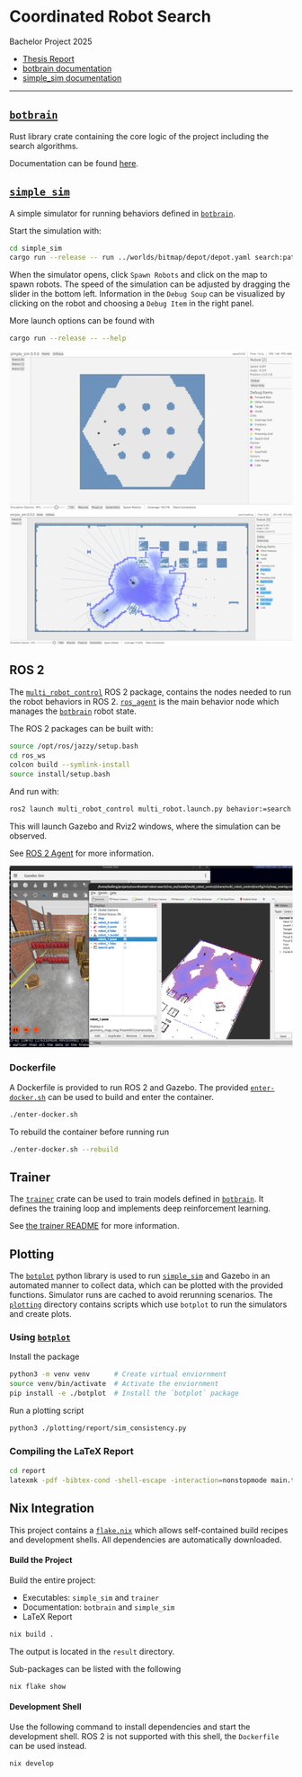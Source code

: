 # Coordinated Robot Search

Bachelor Project 2025

- [Thesis Report](https://balderholst.github.io/coordinated-robot-search/report.pdf)
- [botbrain documentation](https://balderholst.github.io/coordinated-robot-search/docs/botbrain/botbrain)
- [simple_sim documentation](https://balderholst.github.io/coordinated-robot-search/docs/simple_sim/simple_sim)

---

## [`botbrain`](./botbrain)

Rust library crate containing the core logic of the project including the search algorithms.

Documentation can be found [here](https://balderholst.github.io/coordinated-robot-search/docs/botbrain/botbrain).

## [`simple_sim`](./simple_sim)

A simple simulator for running behaviors defined in [`botbrain`](#botbrain).

Start the simulation with:

```bash
cd simple_sim
cargo run --release -- run ../worlds/bitmap/depot/depot.yaml search:pathing
```

When the simulator opens, click `Spawn Robots` and click on the map to spawn robots. The speed of the simulation can be adjusted by dragging the slider in the bottom left. Information in the `Debug Soup` can be visualized by clicking on the robot and choosing a `Debug Item` in the right panel.

More launch options can be found with
```bash
cargo run --release -- --help
```

![Simple Sim environment](./report/figures/screenshots/simple-sim-gui.png)
![Another simple sim enviornment](./report/figures/screenshots/simple_sim_depot.png)

## ROS 2
The [`multi_robot_control`](./ros_ws/src/multi_robot_control) ROS 2 package, contains the nodes needed to run the robot behaviors in ROS 2. [`ros_agent`](./ros_ws/src/multi_robot_control/src/ros_agent) is the main behavior node which manages the [`botbrain`](#botbrain) robot state.


The ROS 2 packages can be built with:
```bash
source /opt/ros/jazzy/setup.bash
cd ros_ws
colcon build --symlink-install
source install/setup.bash
```

And run with:

```bash
ros2 launch multi_robot_control multi_robot.launch.py behavior:=search robots:=0,0,0:2,0,1 map:=../worlds/bitmap/depot/depot.yaml world:=depot
```

This will launch Gazebo and Rviz2 windows, where the simulation can be observed.

See [ROS 2 Agent](./ros_ws/ros_agent.md) for more information.

![ROS 2 environment](./report/figures/screenshots/multi_robot_map_overlay.png)
### Dockerfile
A Dockerfile is provided to run ROS 2 and Gazebo. The provided [`enter-docker.sh`](./enter-docker.sh) can be used to build and enter the container.

```bash
./enter-docker.sh
```

To rebuild the container before running run

```bash
./enter-docker.sh --rebuild
```

## Trainer
The [`trainer`](./trainer) crate can be used to train models defined in [`botbrain`](#botbrain). It defines the training loop and implements deep reinforcement learning.

See [the trainer README](./trainer/trainer.md) for more information.

## Plotting
The [`botplot`](./botplot) python library is used to run [`simple_sim`](#simple_sim) and Gazebo in an automated manner to collect data, which can be plotted with the provided functions. Simulator runs are cached to avoid rerunning scenarios. The [`plotting`](./plotting) directory contains scripts which use `botplot` to run the simulators and create plots.

### Using [`botplot`](./botplot/)
Install the package
```bash
python3 -m venv venv      # Create virtual enviornment
source venv/bin/activate  # Activate the enviornment
pip install -e ./botplot  # Install the `botplot` package
```

Run a plotting script
```bash
python3 ./plotting/report/sim_consistency.py
```

### Compiling the LaTeX Report
```bash
cd report
latexmk -pdf -bibtex-cond -shell-escape -interaction=nonstopmode main.tex
```

## Nix Integration
This project contains a [`flake.nix`](./flake.nix) which allows self-contained build recipes and development shells. All dependencies are automatically downloaded.

#### Build the Project
Build the entire project:
- Executables: `simple_sim` and `trainer`
- Documentation: `botbrain` and `simple_sim`
- LaTeX Report

```bash
nix build .
```

The output is located in the `result` directory.

Sub-packages can be listed with the following
```bash
nix flake show
```

#### Development Shell
Use the following command to install dependencies and start the development shell. ROS 2 is not supported with this shell, the `Dockerfile` can be used instead.
```bash
nix develop
```

